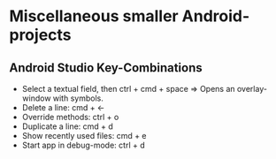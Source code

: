 # Miscellaneous smaller Android-projects

## Android Studio Key-Combinations
- Select a textual field, then ctrl + cmd + space => Opens an overlay-window with symbols.
- Delete a line: cmd + <-
- Override methods: ctrl + o
- Duplicate a line: cmd + d
- Show recently used files: cmd + e
- Start app in debug-mode: ctrl + d
